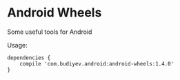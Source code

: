 # Android Wheels
Some useful tools for Android

Usage:
```
dependencies {
    compile 'com.budiyev.android:android-wheels:1.4.0'
}
```